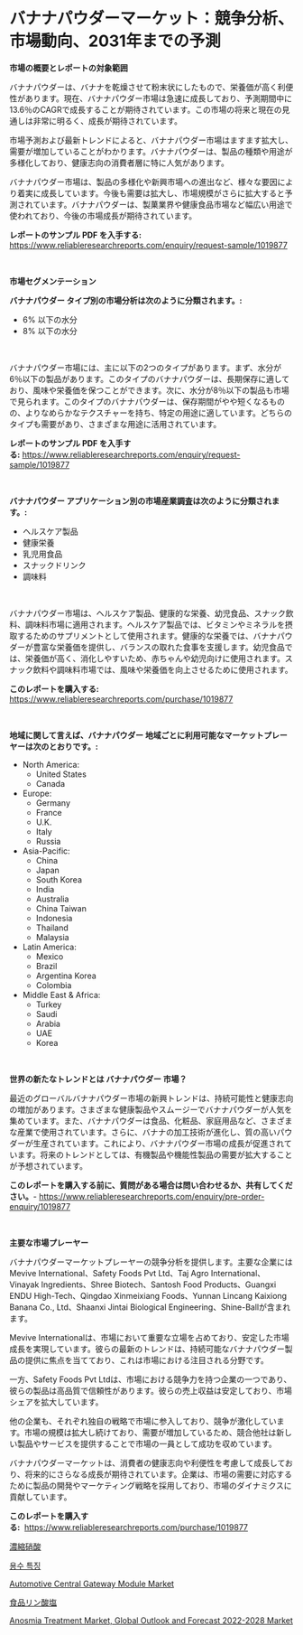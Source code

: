 <p><h1>バナナパウダーマーケット：競争分析、市場動向、2031年までの予測</h1></p><p><strong>市場の概要とレポートの対象範囲</strong></p>
<p><p>バナナパウダーは、バナナを乾燥させて粉末状にしたもので、栄養価が高く利便性があります。現在、バナナパウダー市場は急速に成長しており、予測期間中に13.6％のCAGRで成長することが期待されています。この市場の将来と現在の見通しは非常に明るく、成長が期待されています。</p><p>市場予測および最新トレンドによると、バナナパウダー市場はますます拡大し、需要が増加していることがわかります。バナナパウダーは、製品の種類や用途が多様化しており、健康志向の消費者層に特に人気があります。</p><p>バナナパウダー市場は、製品の多様化や新興市場への進出など、様々な要因により着実に成長しています。今後も需要は拡大し、市場規模がさらに拡大すると予測されています。バナナパウダーは、製菓業界や健康食品市場など幅広い用途で使われており、今後の市場成長が期待されています。</p></p>
<p><strong>レポートのサンプル PDF を入手する:</strong> <a href="https://www.reliableresearchreports.com/enquiry/request-sample/1019877">https://www.reliableresearchreports.com/enquiry/request-sample/1019877</a></p>
<p>&nbsp;</p>
<p><strong>市場セグメンテーション</strong></p>
<p><strong>バナナパウダー タイプ別の市場分析は次のように分類されます。:</strong></p>
<p><ul><li>6% 以下の水分</li><li>8% 以下の水分</li></ul></p>
<p>&nbsp;</p>
<p><p>バナナパウダー市場には、主に以下の2つのタイプがあります。まず、水分が6％以下の製品があります。このタイプのバナナパウダーは、長期保存に適しており、風味や栄養価を保つことができます。次に、水分が8％以下の製品も市場で見られます。このタイプのバナナパウダーは、保存期間がやや短くなるものの、よりなめらかなテクスチャーを持ち、特定の用途に適しています。どちらのタイプも需要があり、さまざまな用途に活用されています。</p></p>
<p><strong>レポートのサンプル PDF を入手する:</strong>&nbsp;<a href="https://www.reliableresearchreports.com/enquiry/request-sample/1019877">https://www.reliableresearchreports.com/enquiry/request-sample/1019877</a></p>
<p>&nbsp;</p>
<p><strong> バナナパウダー アプリケーション別の市場産業調査は次のように分類されます。:</strong></p>
<p><ul><li>ヘルスケア製品</li><li>健康栄養</li><li>乳児用食品</li><li>スナックドリンク</li><li>調味料</li></ul></p>
<p>&nbsp;</p>
<p><p>バナナパウダー市場は、ヘルスケア製品、健康的な栄養、幼児食品、スナック飲料、調味料市場に適用されます。ヘルスケア製品では、ビタミンやミネラルを摂取するためのサプリメントとして使用されます。健康的な栄養では、バナナパウダーが豊富な栄養価を提供し、バランスの取れた食事を支援します。幼児食品では、栄養価が高く、消化しやすいため、赤ちゃんや幼児向けに使用されます。スナック飲料や調味料市場では、風味や栄養価を向上させるために使用されます。</p></p>
<p><strong>このレポートを購入する:</strong>&nbsp; <a href="https://www.reliableresearchreports.com/purchase/1019877">https://www.reliableresearchreports.com/purchase/1019877</a></p>
<p>&nbsp;</p>
<p><strong>地域に関して言えば、バナナパウダー 地域ごとに利用可能なマーケットプレーヤーは次のとおりです。:</strong></p>
<p><ul>
    <li>
        North America:
        <ul>
            <li>United States</li>
            <li>Canada</li>
        </ul>
    </li>
    <li>
        Europe:
        <ul>
            <li>Germany</li>
            <li>France</li>
            <li>U.K.</li>
            <li>Italy</li>
            <li>Russia</li>
        </ul>
    </li>
    <li>
        Asia-Pacific:
        <ul>
            <li>China</li>
            <li>Japan</li>
            <li>South Korea</li>
            <li>India</li>
            <li>Australia</li>
            <li>China Taiwan</li>
            <li>Indonesia</li>
            <li>Thailand</li>
            <li>Malaysia</li>
        </ul>
    </li>
    <li>
        Latin America:
        <ul>
            <li>Mexico</li>
            <li>Brazil</li>
            <li>Argentina Korea</li>
            <li>Colombia</li>
        </ul>
    </li>
    <li>
        Middle East & Africa:
        <ul>
            <li>Turkey</li>
            <li>Saudi</li>
            <li>Arabia</li>
            <li>UAE</li>
            <li>Korea</li>
        </ul>
    </li>
    </ul></p>
<p>&nbsp;</p>
<p><strong>世界の新たなトレンドとは バナナパウダー 市場？</strong></p>
<p><p>最近のグローバルバナナパウダー市場の新興トレンドは、持続可能性と健康志向の増加があります。さまざまな健康製品やスムージーでバナナパウダーが人気を集めています。また、バナナパウダーは食品、化粧品、家庭用品など、さまざまな産業で使用されています。さらに、バナナの加工技術が進化し、質の高いパウダーが生産されています。これにより、バナナパウダー市場の成長が促進されています。将来のトレンドとしては、有機製品や機能性製品の需要が拡大することが予想されています。</p></p>
<p><strong>このレポートを購入する前に、質問がある場合は問い合わせるか、共有してください。</strong>- <a href="https://www.reliableresearchreports.com/enquiry/pre-order-enquiry/1019877">https://www.reliableresearchreports.com/enquiry/pre-order-enquiry/1019877</a></p>
<p>&nbsp;</p>
<p><strong>主要な市場プレーヤー</strong></p>
<p><p>バナナパウダーマーケットプレーヤーの競争分析を提供します。主要な企業にはMevive International、Safety Foods Pvt Ltd、Taj Agro International、Vinayak Ingredients、Shree Biotech、Santosh Food Products、Guangxi ENDU High-Tech、Qingdao Xinmeixiang Foods、Yunnan Lincang Kaixiong Banana Co., Ltd、Shaanxi Jintai Biological Engineering、Shine-Ballが含まれます。</p><p>Mevive Internationalは、市場において重要な立場を占めており、安定した市場成長を実現しています。彼らの最新のトレンドは、持続可能なバナナパウダー製品の提供に焦点を当てており、これは市場における注目される分野です。</p><p>一方、Safety Foods Pvt Ltdは、市場における競争力を持つ企業の一つであり、彼らの製品は高品質で信頼性があります。彼らの売上収益は安定しており、市場シェアを拡大しています。</p><p>他の企業も、それぞれ独自の戦略で市場に参入しており、競争が激化しています。市場の規模は拡大し続けており、需要が増加しているため、競合他社は新しい製品やサービスを提供することで市場の一員として成功を収めています。</p><p>バナナパウダーマーケットは、消費者の健康志向や利便性を考慮して成長しており、将来的にさらなる成長が期待されています。企業は、市場の需要に対応するために製品の開発やマーケティング戦略を採用しており、市場のダイナミクスに貢献しています。</p></p>
<p><strong>このレポートを購入する:</strong>&nbsp;&nbsp;<a href="https://www.reliableresearchreports.com/purchase/1019877">https://www.reliableresearchreports.com/purchase/1019877</a></p>
<p><p><a href="https://github.com/cbigkbh02719/Market-Research-Report-List-1/blob/main/3093650187786.md">濃縮硝酸</a></p><p><a href="https://github.com/vsr06p4p49/Market-Research-Report-List-1/blob/main/4259740187721.md">용수 특징</a></p><p><a href="https://github.com/provorikovar/Market-Research-Report-List-3/blob/main/automotive-central-gateway-module-market.md">Automotive Central Gateway Module Market</a></p><p><a href="https://github.com/mreklxf44233/Market-Research-Report-List-1/blob/main/2382692187785.md">食品リン酸塩</a></p><p><a href="https://view.publitas.com/reportprime-1/anosmia-treatment-market-global-outlook-and-forecast-2022-2028-market-challenges-opportunities-and-growth-drivers-and-major-market-players-forecasted-for-period-from-2023-2030/">Anosmia Treatment Market, Global Outlook and Forecast 2022-2028 Market</a></p></p>